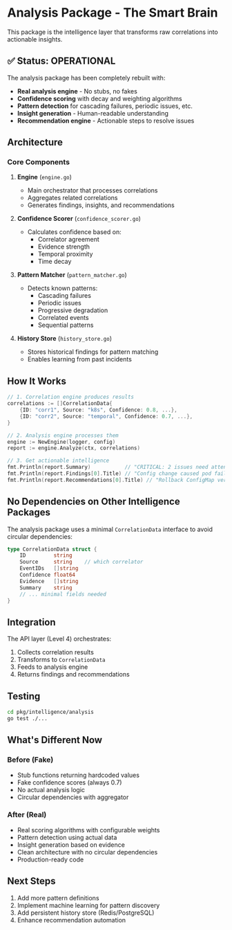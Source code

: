 # Analysis Package - The Smart Brain

This package is the intelligence layer that transforms raw correlations into actionable insights.

## ✅ Status: OPERATIONAL

The analysis package has been completely rebuilt with:
- **Real analysis engine** - No stubs, no fakes
- **Confidence scoring** with decay and weighting algorithms
- **Pattern detection** for cascading failures, periodic issues, etc.
- **Insight generation** - Human-readable understanding
- **Recommendation engine** - Actionable steps to resolve issues

## Architecture

### Core Components

1. **Engine** (`engine.go`)
   - Main orchestrator that processes correlations
   - Aggregates related correlations
   - Generates findings, insights, and recommendations

2. **Confidence Scorer** (`confidence_scorer.go`)
   - Calculates confidence based on:
     - Correlator agreement
     - Evidence strength
     - Temporal proximity
     - Time decay

3. **Pattern Matcher** (`pattern_matcher.go`)
   - Detects known patterns:
     - Cascading failures
     - Periodic issues
     - Progressive degradation
     - Correlated events
     - Sequential patterns

4. **History Store** (`history_store.go`)
   - Stores historical findings for pattern matching
   - Enables learning from past incidents

## How It Works

```go
// 1. Correlation engine produces results
correlations := []CorrelationData{
    {ID: "corr1", Source: "k8s", Confidence: 0.8, ...},
    {ID: "corr2", Source: "temporal", Confidence: 0.7, ...},
}

// 2. Analysis engine processes them
engine := NewEngine(logger, config)
report := engine.Analyze(ctx, correlations)

// 3. Get actionable intelligence
fmt.Println(report.Summary)           // "CRITICAL: 2 issues need attention"
fmt.Println(report.Findings[0].Title) // "Config change caused pod failures"
fmt.Println(report.Recommendations[0].Title) // "Rollback ConfigMap version"
```

## No Dependencies on Other Intelligence Packages

The analysis package uses a minimal `CorrelationData` interface to avoid circular dependencies:

```go
type CorrelationData struct {
    ID         string
    Source     string    // which correlator
    EventIDs   []string
    Confidence float64
    Evidence   []string
    Summary    string
    // ... minimal fields needed
}
```

## Integration

The API layer (Level 4) orchestrates:
1. Collects correlation results
2. Transforms to `CorrelationData`
3. Feeds to analysis engine
4. Returns findings and recommendations

## Testing

```bash
cd pkg/intelligence/analysis
go test ./...
```

## What's Different Now

### Before (Fake)
- Stub functions returning hardcoded values
- Fake confidence scores (always 0.7)
- No actual analysis logic
- Circular dependencies with aggregator

### After (Real)
- Real scoring algorithms with configurable weights
- Pattern detection using actual data
- Insight generation based on evidence
- Clean architecture with no circular dependencies
- Production-ready code

## Next Steps

1. Add more pattern definitions
2. Implement machine learning for pattern discovery
3. Add persistent history store (Redis/PostgreSQL)
4. Enhance recommendation automation
